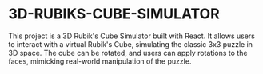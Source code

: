 # 3D-RUBIKS-CUBE-SIMULATOR
This project is a 3D Rubik's Cube Simulator built with React. It allows users to interact with a virtual Rubik's Cube, simulating the classic 3x3 puzzle in 3D space. The cube can be rotated, and users can apply rotations to the faces, mimicking real-world manipulation of the puzzle.
